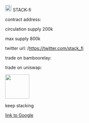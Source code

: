 <img src="https://srv-file12.gofile.io/download/iksPhb/PicsArt_08-06-09.12.19.png"
height="21"> STACK-fi               

contract address: 

circulation supply 200k

max supply 800k


twitter url: /https://twitter.com/stack_fi


trade on bamboorelay:

trade on uniswap:


<img src="https://srv-file12.gofile.io/download/iksPhb/PicsArt_08-06-09.12.19.png"
height="78">

keep stacking 


 


[link to Google](https://www.google.com)


